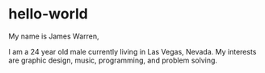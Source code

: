 # hello-world

My name is James Warren,

I am a 24 year old male currently living in Las Vegas, Nevada.
My interests are graphic design, music, programming, and problem solving.
